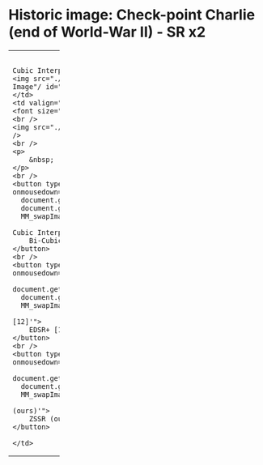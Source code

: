 # Historic image: Check-point Charlie (end of World-War II) - SR x2
<table style="width:20%">
<tr>
    <td rowspan="1" width="20%" valign="top">

				  <font size="5"><font size="5"><u><b id='method_001'>Bi-Cubic Interpolation</b><br/></font></font>
	<img src="./real/img_001_SRF_2_BICUBIC.png" alt="High Resolution Image"/ id="001_real">
    </td>
    <td valign="top">
	<font size="5">Input LR Image</font>
	<br />
	<img src="./real/img_001_SRF_2_LR.png" border="none" alt="Input image" />
	<br />
	<p>
	    &nbsp;
	</p>
	<br />
	<button type="button" class="bic" id="001_real_bicubic" onmousedown="this.style.fontWeight='bold';
	  document.getElementById('001_real_edsr').style.fontWeight='normal';
	  document.getElementById('001_real_zssr').style.fontWeight='normal';
	  MM_swapImage('001_real','','./real/img_001_SRF_2_BICUBIC.png',1);
				  document.getElementById('method_001').innerHTML = 'Bi-Cubic Interpolation'">
	    Bi-Cubic Interpolation
	</button>
	<br />
	<button type="button" class="fattal" id="001_real_edsr" onmousedown="this.style.fontWeight='bold';
				  document.getElementById('001_real_bicubic').style.fontWeight='normal';
	  document.getElementById('001_real_zssr').style.fontWeight='normal';
	  MM_swapImage('001_real','','./real/img_001_SRF_2_EDSR.png',1);
				  document.getElementById('method_001').innerHTML = 'EDSR+ [12]'">
	    EDSR+ [12]
	</button>
	<br />
	<button type="button" class="osrc" id="001_real_zssr" onmousedown="this.style.fontWeight='bold';
				  document.getElementById('001_real_bicubic').style.fontWeight='normal';
	  document.getElementById('001_real_edsr').style.fontWeight='normal';
	  MM_swapImage('001_real','','./real/img_001_SRF_2_ZSSR.png',1);
				  document.getElementById('method_001').innerHTML = 'ZSSR (ours)'">
	    ZSSR (ours)
	</button>
				<br />
    </td>
</tr>
</table>
